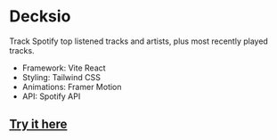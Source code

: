 # Decksio

Track Spotify top listened tracks and artists, plus most recently played tracks.

- Framework: Vite React
- Styling: Tailwind CSS
- Animations: Framer Motion
- API: Spotify API

## [Try it here](https://decksio.vercel.app/)

